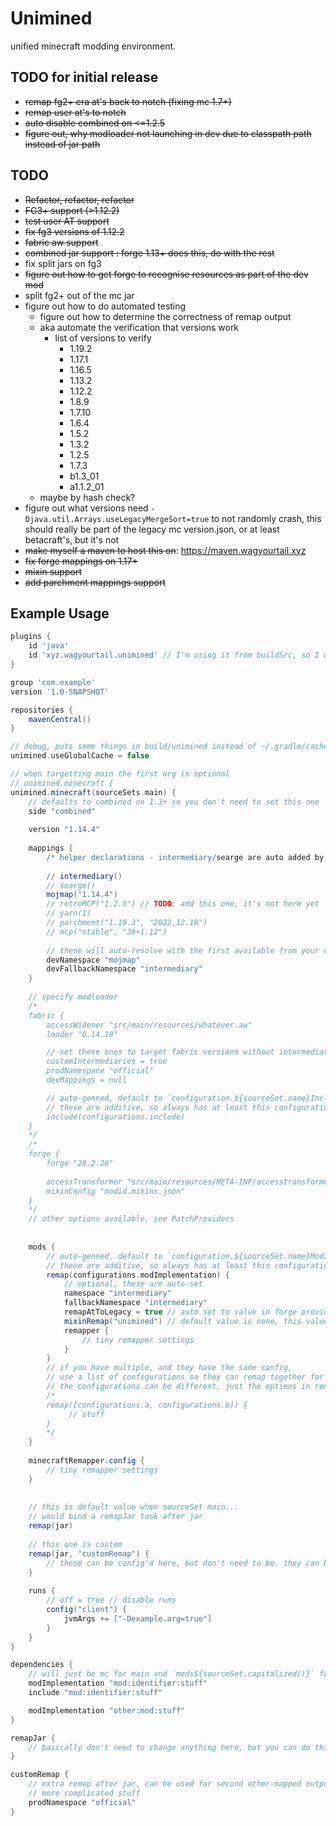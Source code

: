 # Unimined

unified minecraft modding environment.

## TODO for initial release

* ~~remap fg2+ era at's back to notch (fixing mc 1.7+)~~
* ~~remap user at's to notch~~
* ~~auto disable combined on <=1.2.5~~
* ~~figure out, why modloader not launching in dev due to classpath path instead of jar path~~

## TODO

* ~~Refactor, refactor, refactor~~
* ~~FG3+ support (>1.12.2)~~
* ~~test user AT support~~
* ~~fix fg3 versions of 1.12.2~~
* ~~fabric aw support~~
* ~~combined jar support : forge 1.13+ does this, do with the rest~~
* fix split jars on fg3
* ~~figure out how to get forge to recognise resources as part of the dev mod~~
* split fg2+ out of the mc jar
* figure out how to do automated testing
    * figure out how to determine the correctness of remap output
    * aka automate the verification that versions work
        * list of versions to verify
            * 1.19.2
            * 1.17.1
            * 1.16.5
            * 1.13.2
            * 1.12.2
            * 1.8.9
            * 1.7.10
            * 1.6.4
            * 1.5.2
            * 1.3.2
            * 1.2.5
            * 1.7.3
            * b1.3_01
            * a1.1.2_01
    * maybe by hash check?
* figure out what versions need `-Djava.util.Arrays.useLegacyMergeSort=true` to not randomly crash, this should really
  be part of the legacy mc version.json, or at least betacraft's, but it's not
* ~~make myself a maven to host this on~~: https://maven.wagyourtail.xyz
* ~~fix forge mappings on 1.17+~~
* ~~mixin support~~
* ~~add parchment mappings support~~

## Example Usage

```groovy
plugins {
    id 'java'
    id 'xyz.wagyourtail.unimined' // I'm using it from buildSrc, so I don't need a version, you probably do
}

group 'com.example'
version '1.0-SNAPSHOT'

repositories {
    mavenCentral()
}

// debug, puts some things in build/unimined instead of ~/.gradle/caches/unimined
unimined.useGlobalCache = false

// when targetting main the first arg is optional
// unimined.minecraft {
unimined.minecraft(sourceSets.main) {
    // defaults to combined on 1.3+ so you don't need to set this one
    side "combined"
    
    version "1.14.4"
    
    mappings {
        /* helper declarations - intermediary/searge are auto added by fabric/forge */
        
        // intermediary()
        // searge()
        mojmap("1.14.4")
        // retroMCP("1.2.5") // TODO: add this one, it's not here yet
        // yarn(1)
        // parchment("1.19.3", "2022.12.18")
        // mcp("stable", "39+1.12")
        
        // these will auto-resolve with the first available from your declared mappings
        devNamespace "mojmap"
        devFallbackNamespace "intermediary"
    }
    
    // specify modloader
    /*
    fabric {
        accessWidener "src/main/resources/whatever.aw"
        loader "0.14.18"

        // set these ones to target fabric versions without intermediaries
        customIntermediaries = true
        prodNamespace "official"
        devMappings = null

        // auto-genned, default to `configuration.${sourceSet.name}Include` (or just include if main),
        // these are additive, so always has at least this configuration
        include(configurations.include)
    }
    */
    /*
    forge {
        forge "28.2.26"
        
        accessTransformer "src/main/resources/META-INF/accesstransformer.cfg"
        mixinConfig "modid.mixins.json"
    }
    */
    // other options available, see PatchProviders
    
    
    mods {
        // auto-genned, default to `configuration.${sourceSet.name}ModImplementation` (or just modImplementation if main),
        // these are additive, so always has at least this configuration
        remap(configurations.modImplementation) {
            // optional, these are auto-set
            namespace "intermediary"
            fallbackNamespace "intermediary"
            remapAtToLegacy = true // auto set to value in forge provider
            mixinRemap("unimined") // default value is none, this value does full mixin remapping for dev... may be necessary for run configs in some envs
            remapper {
                // tiny remapper settings
            }
        }
        // if you have multiple, and they have the same config, 
        // use a list of configurations so they can remap together for speed reasons
        // the configurations can be different, just the options in remap the same
        /*
        remap([configurations.a, configurations.b]) {
             // stuff
        }
        */
    }
    
    minecraftRemapper.config {
        // tiny remapper settings
    }
    
    
    // this is default value when sourceSet main...
    // would bind a remapJar task after jar
    remap(jar)
    
    // this one is custom
    remap(jar, "customRemap") {
        // these can be config'd here, but don't need to be. they can be configured below
    }
    
    runs {
        // off = true // disable runs
        config("client") {
            jvmArgs += ["-Dexample.arg=true"]
        }
    }
}

dependencies {
    // will just be mc for main and `mods${sourceSet.capitalized()}` for the others
    modImplementation "mod:identifier:stuff"
    include "mod:identifier:stuff"

    modImplementation "other:mod:stuff"
}

remapJar {
    // basically don't need to change anything here, but you can do things like set the classifier
}

customRemap {
    // extra remap after jar, can be used for second other-mapped output for
    // more complicated stuff
    prodNamespace "official"
}
```

